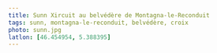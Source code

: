 ```yaml
---
title: Sunn Xircuit au belvédère de Montagna-le-Reconduit
tags: sunn, montagna-le-reconduit, belvédère, croix
photo: sunn.jpg
latlon: [46.454954, 5.388395]
---
```

